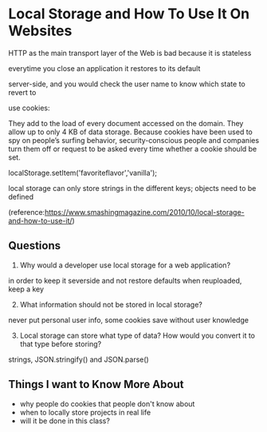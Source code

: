 # Local Storage and How To Use It On Websites
 
HTTP as the main transport layer of the Web is bad because it is stateless

everytime you close an application it restores to its default 

server-side, and you would check the user name to know which state to revert to

use cookies: 

They add to the load of every document accessed on the domain.
They allow up to only 4 KB of data storage.
Because cookies have been used to spy on people’s surfing behavior, security-conscious people and companies turn them off or request to be asked every time whether a cookie should be set.

localStorage.setItem('favoriteflavor','vanilla');

local storage can only store strings in the different keys; objects need to be defined

(reference:https://www.smashingmagazine.com/2010/10/local-storage-and-how-to-use-it/)
## Questions 

1. Why would a developer use local storage for a web application?

in order to keep it severside and not restore defaults when reuploaded, keep a key 

2. What information should not be stored in local storage?

never put personal user info, some cookies save without user knowledge 

3. Local storage can store what type of data? How would you convert it to that type before storing?

strings, JSON.stringify() and JSON.parse()

## Things I want to Know More About
-  why people do cookies that people don't know about 
- when to locally store projects in real life
- will it be done in this class?
